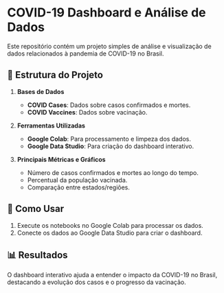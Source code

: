 # COVID-19 Dashboard e Análise de Dados  

Este repositório contém um projeto simples de análise e visualização de dados relacionados à pandemia de COVID-19 no Brasil.  

## 📁 Estrutura do Projeto  
1. **Bases de Dados**  
   - **COVID Cases**: Dados sobre casos confirmados e mortes.  
   - **COVID Vaccines**: Dados sobre vacinação.  

2. **Ferramentas Utilizadas**  
   - **Google Colab**: Para processamento e limpeza dos dados.  
   - **Google Data Studio**: Para criação do dashboard interativo.  

3. **Principais Métricas e Gráficos**  
   - Número de casos confirmados e mortes ao longo do tempo.  
   - Percentual da população vacinada.  
   - Comparação entre estados/regiões.  

## 🚀 Como Usar  
1. Execute os notebooks no Google Colab para processar os dados.  
2. Conecte os dados ao Google Data Studio para criar o dashboard.  

## 📊 Resultados  
O dashboard interativo ajuda a entender o impacto da COVID-19 no Brasil, destacando a evolução dos casos e o progresso da vacinação.  
